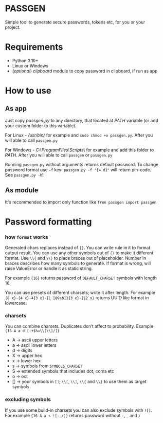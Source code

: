 # PASSGEN
Simple tool to generate secure passwords, tokens etc, for you or your project.

# Requirements
- Python 3.10+
- Linux or Windows
- (*optional*) *clipboard* module to copy password in clipboard, if run as app 

# How to use
## As app
Just copy *passgen.py* to any directory, that located at *PATH* variable (or add your custom folder to this variable).

For Linux - */usr/bin/* for example and `sudo chmod +x passgen.py`. After you will able to call `passgen.py`

For Windows - *C:\\ProgramFiles\\Scripts\\* for example and add this folder to *PATH*. After you will able to call `passgen` or `passgen.py`

Running `passgen.py` without arguments returns default password. To change password format use `-f` key: `passgen.py -f "{4 d}"` will return pin-code. See `passgen.py -h`!

## As module
It's recommended to import only function like `from passgen import passgen`

# Password formatting
### how `format` works
Generated chars replaces instead of `{}`. You can write rule in it to format output result. 
You can use any other symbols out of `{}` to make it different format. Use `\\{` and `\\}` to 
place braces out of placeholder. Number in braces describes how many symbols to generate. 
If format is wrong, will raise ValueError or handle it as static string.

For example `{16}` returns password of `DEFAULT_CHARSET` symbols with length 16.

You can use presets of different charsets; write it after length. For example
`{8 x}-{4 x}-4{3 x}-{1 [89ab]}{3 x}-{12 x}` returns UUID like format in lowercase.

### charsets
You can combine charsets. Duplicates don't affect to probability. Example `{16 A a d [-+$%=\\[\\]/]}`
- A -> ascii upper letters
- a -> ascii lower letters
- d -> digits
- X -> upper hex
- x -> lower hex
- s -> symbols from `SYMBOLS_CHARSET`
- S -> extended symbols that includes dot, coma etc
- o -> oct
- [] -> your symbols in `[]`; `\\[`, `\\]`, `\\{` and `\\}` to use them as target symbols

### excluding symbols
If you use some build-in charsets you can also exclude symbols with `![]`. For example
`{16 A a s ![-_/]}` returns password without `-`, `_` and `/`
